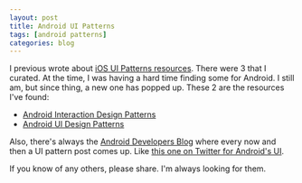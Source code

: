 ```yaml
--- 
layout: post
title: Android UI Patterns
tags: [android patterns]
categories: blog
---
```

I previous wrote about [iOS UI Patterns resources](http://johntwang.com/blog/2011/05/07/iOS-UI-Patterns/). There were 3 that I curated. At the time, I was having a hard time finding some for Android. I still am, but since thing, a new one has popped up. These 2 are the resources I've found:

* [Android Interaction Design Patterns](http://www.androidpatterns.com)
* [Android UI Design Patterns](http://www.androiduipatterns.com)

Also, there's always the [Android Developers Blog](http://android-developers.blogspot.com/) where every now and then a UI pattern post comes up. Like [this one on Twitter for Android's UI](http://android-developers.blogspot.com/2010/05/twitter-for-android-closer-look-at.html).

If you know of any others, please share. I'm always looking for them.